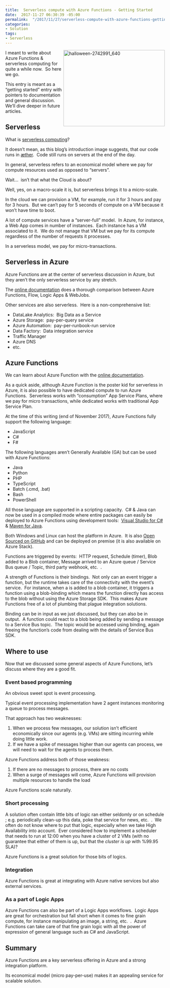 ```yaml
---
title:  Serverless compute with Azure Functions - Getting Started
date:  2017-11-27 06:30:39 -05:00
permalink:  "/2017/11/27/serverless-compute-with-azure-functions-getting-started/"
categories:
- Solution
tags:
- Serverless
---
```

<a href="http://vincentlauzon.files.wordpress.com/2017/11/halloween-2742991_640.jpg"><img style="border:0 currentcolor;float:right;display:inline;background-image:none;" title="halloween-2742991_640" src="http://vincentlauzon.files.wordpress.com/2017/11/halloween-2742991_640_thumb.jpg" alt="halloween-2742991_640" width="320" height="240" align="right" border="0" /></a>I meant to write about Azure Functions &amp; serverless computing for quite a while now.  So here we go.

This entry is meant as a “getting started” entry with pointers to documentation and general discussion.  We’ll dive deeper in future articles.
<h2>Serverless</h2>
What is <a href="https://en.wikipedia.org/wiki/Serverless_computing" target="_blank" rel="noopener">serverless computing</a>?

It doesn’t mean, as this blog’s introduction image suggests, that our code runs in <a href="https://en.wikipedia.org/wiki/Aether_(classical_element)" target="_blank" rel="noopener">æther</a>.  Code still runs on servers at the end of the day.

In general, serverless refers to an economical model where we pay for compute resources used as opposed to “servers”.

Wait…  isn’t that what the Cloud is about?

Well, yes, on a macro-scale it is, but serverless brings it to a micro-scale.

In the cloud we can provision a VM, for example, run it for 3 hours and pay for 3 hours.  But we can’t pay for 5 seconds of compute on a VM because it won’t have time to boot.

A lot of compute services have a “server-full” model.  In Azure, for instance, a Web App comes in number of instances.  Each instance has a VM associated to it.  We do not manage that VM but we pay for its compute regardless of the number of requests it processes.

In a serverless model, we pay for micro-transactions.
<h2>Serverless in Azure</h2>
Azure Functions are at the center of serverless discussion in Azure, but they aren’t the only serverless service by any stretch.

The <a href="https://docs.microsoft.com/en-us/azure/azure-functions/functions-compare-logic-apps-ms-flow-webjobs" target="_blank" rel="noopener">online documentation</a> does a thorough comparison between Azure Functions, Flow, Logic Apps &amp; WebJobs.

Other services are also serverless.  Here is a non-comprehensive list:
<ul>
 	<li>DataLake Analytics:  Big Data as a Service</li>
 	<li>Azure Storage:  pay-per-query service</li>
 	<li>Azure Automation:  pay-per-runbook-run service</li>
 	<li>Data Factory:  Data integration service</li>
 	<li>Traffic Manager</li>
 	<li>Azure DNS</li>
 	<li>etc.</li>
</ul>
<h2>Azure Functions</h2>
We can learn about Azure Function with the <a href="https://docs.microsoft.com/en-us/azure/azure-functions/functions-overview" target="_blank" rel="noopener">online documentation</a>.

As a quick aside, although Azure Function is the poster kid for serverless in Azure, it is also possible to have dedicated compute to run Azure Functions.  Serverless works with “consumption” App Service Plans, where we pay for micro transactions, while dedicated works with traditional App Service Plan.

At the time of this writing (end of November 2017), Azure Functions fully support the following language:
<ul>
 	<li>JavaScript</li>
 	<li>C#</li>
 	<li>F#</li>
</ul>
The following languages aren’t Generally Available (GA) but can be used with Azure Functions:
<ul>
 	<li>Java</li>
 	<li>Python</li>
 	<li>PHP</li>
 	<li>TypeScript</li>
 	<li>Batch (.cmd, .bat)</li>
 	<li>Bash</li>
 	<li>PowerShell</li>
</ul>
All those language are supported in a scripting capacity.  C# &amp; Java can now be used in a compiled mode where entire packages can easily be deployed to Azure Functions using development tools:  <a href="https://docs.microsoft.com/en-us/azure/azure-functions/functions-create-your-first-function-visual-studio" target="_blank" rel="noopener">Visual Studio for C#</a> &amp; <a href="https://docs.microsoft.com/en-us/azure/azure-functions/functions-create-first-java-maven" target="_blank" rel="noopener">Maven for Java</a>.

Both Windows and Linux can host the platform in Azure.  It is also <a href="https://github.com/azure/azure-webjobs-sdk-script" target="_blank" rel="noopener">Open Sourced on GitHub</a> and can be deployed on premise (it is also available on Azure Stack).

Functions are triggered by events:  HTTP request, Schedule (timer), Blob added to a Blob container, Message arrived to an Azure queue / Service Bus queue / Topic, third party webhook, etc.  .

A strength of Functions is their bindings.  Not only can an event trigger a function, but the runtime takes care of the connectivity with the event’s service.  For instance, when a is added to a blob container, it triggers a function using a blob-binding which means the function directly has access to the blob without using the Azure Storage SDK.  This makes Azure Functions free of a lot of plumbing that plague integration solutions.

Binding can be in input as we just discussed, but they can also be in output.  A function could react to a blob being added by sending a message to a Service Bus topic.  The topic would be accessed using binding, again freeing the function’s code from dealing with the details of Service Bus SDK.
<h2>Where to use</h2>
Now that we discussed some general aspects of Azure Functions, let’s discuss where they are a good fit.
<h3>Event based programming</h3>
An obvious sweet spot is event processing.

Typical event processing implementation have 2 agent instances monitoring a queue to process messages.

That approach has two weaknesses:
<ol>
 	<li>When we process few messages, our solution isn’t efficient economically since our agents (e.g. VMs) are sitting incurring while doing little work.</li>
 	<li>If we have a spike of messages higher than our agents can process, we will need to wait for the agents to process them.</li>
</ol>
Azure Functions address both of those weakness:
<ol>
 	<li>If there are no messages to process, there are no costs</li>
 	<li>When a surge of messages will come, Azure Functions will provision multiple resources to handle the load</li>
</ol>
Azure Functions scale naturally.
<h3>Short processing</h3>
A solution often contain little bits of logic ran either seldomly or on schedule ; e.g. periodically clean-up this data, poke that service for news, etc.  .  We often do not know where to put that logic, especially when we take High Availability into account.  Ever considered how to implement a scheduler that needs to run at 12:00 when you have a cluster of 2 VMs (with no guarantee that either of them is up, but that the <em>cluster is up </em>with %99.95 SLA)?

Azure Functions is a great solution for those bits of logics.
<h3>Integration</h3>
Azure Functions is great at integrating with Azure native services but also external services.
<h3>As a part of Logic Apps</h3>
Azure Functions can also be part of a Logic Apps workflows.  Logic Apps are great for orchestration but fall short when it comes to fine grain compute, for instance manipulating an image, a string, etc.  .  Azure Functions can take care of that fine grain logic with all the power of expression of general language such as C# and JavaScript.
<h3></h3>
<h3></h3>
<h2>Summary</h2>
Azure Functions are a key serverless offering in Azure and a strong integration platform.

Its economical model (micro pay-per-use) makes it an appealing service for scalable solution.